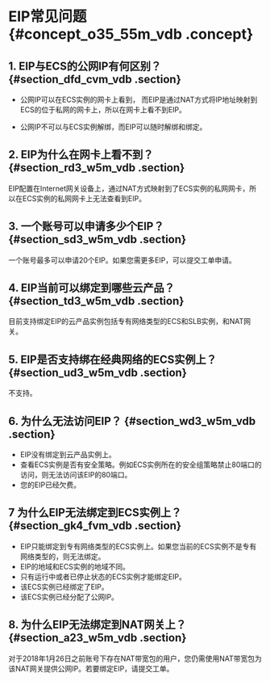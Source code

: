 # EIP常见问题 {#concept_o35_55m_vdb .concept}

## 1. EIP与ECS的公网IP有何区别？ {#section_dfd_cvm_vdb .section}

-   公网IP可以在ECS实例的网卡上看到， 而EIP是通过NAT方式将IP地址映射到ECS的位于私网的网卡上，所以在网卡上看不到EIP。

-   公网IP不可以与ECS实例解绑，而EIP可以随时解绑和绑定。


## 2. EIP为什么在网卡上看不到？ {#section_rd3_w5m_vdb .section}

EIP配置在Internet网关设备上，通过NAT方式映射到了ECS实例的私网网卡，所以在ECS实例的私网网卡上无法查看到EIP。

## 3. 一个账号可以申请多少个EIP？ {#section_sd3_w5m_vdb .section}

一个账号最多可以申请20个EIP。如果您需更多EIP，可以提交工单申请。

## 4. EIP当前可以绑定到哪些云产品？ {#section_td3_w5m_vdb .section}

目前支持绑定EIP的云产品实例包括专有网络类型的ECS和SLB实例，和NAT网关。

## 5. EIP是否支持绑在经典网络的ECS实例上？ {#section_ud3_w5m_vdb .section}

不支持。

## 6. 为什么无法访问EIP？ {#section_wd3_w5m_vdb .section}

-   EIP没有绑定到云产品实例上。
-   查看ECS实例是否有安全策略。例如ECS实例所在的安全组策略禁止80端口的访问，则无法访问该EIP的80端口。
-   您的EIP已经欠费。

## 7 为什么EIP无法绑定到ECS实例上？ {#section_gk4_fvm_vdb .section}

-   EIP只能绑定到专有网络类型的ECS实例上。如果您当前的ECS实例不是专有网络类型的，则无法绑定。
-   EIP的地域和ECS实例的地域不同。
-   只有运行中或者已停止状态的ECS实例才能绑定EIP。
-   该ECS实例已经绑定了EIP。
-   该ECS实例已经分配了公网IP。

## 8. 为什么EIP无法绑定到NAT网关上？ {#section_a23_w5m_vdb .section}

对于2018年1月26日之前账号下存在NAT带宽包的用户，您仍需使用NAT带宽包为该NAT网关提供公网IP。若要绑定EIP，请提交工单。

